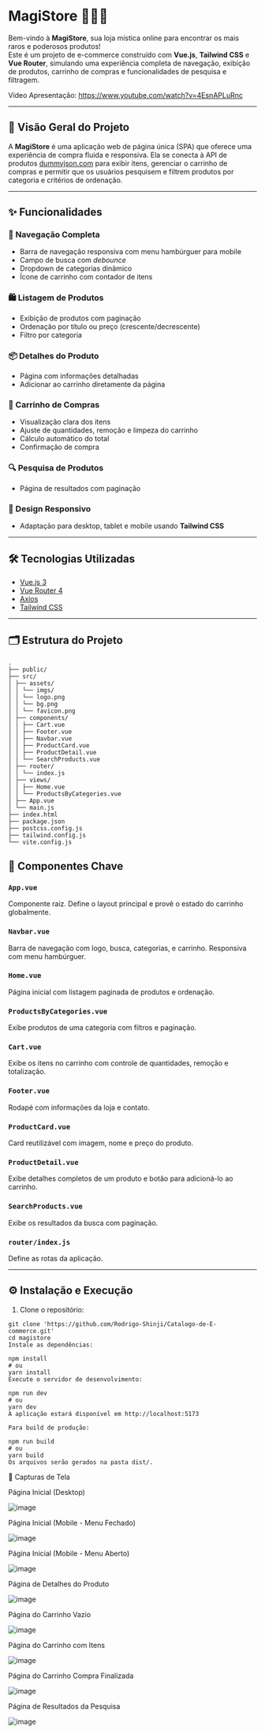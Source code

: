 # MagiStore 🧙‍♂️🛒

Bem-vindo à **MagiStore**, sua loja mística online para encontrar os mais raros e poderosos produtos!  
Este é um projeto de e-commerce construído com **Vue.js**, **Tailwind CSS** e **Vue Router**, simulando uma experiência completa de navegação, exibição de produtos, carrinho de compras e funcionalidades de pesquisa e filtragem.

Vídeo Apresentação: https://www.youtube.com/watch?v=4EsnAPLuRnc

---

## 🧾 Visão Geral do Projeto

A **MagiStore** é uma aplicação web de página única (SPA) que oferece uma experiência de compra fluida e responsiva. Ela se conecta à API de produtos [dummyjson.com](https://dummyjson.com) para exibir itens, gerenciar o carrinho de compras e permitir que os usuários pesquisem e filtrem produtos por categoria e critérios de ordenação.

---

## ✨ Funcionalidades

### 🔗 Navegação Completa
- Barra de navegação responsiva com menu hambúrguer para mobile
- Campo de busca com *debounce*
- Dropdown de categorias dinâmico
- Ícone de carrinho com contador de itens

### 🛍️ Listagem de Produtos
- Exibição de produtos com paginação
- Ordenação por título ou preço (crescente/decrescente)
- Filtro por categoria

### 📦 Detalhes do Produto
- Página com informações detalhadas
- Adicionar ao carrinho diretamente da página

### 🛒 Carrinho de Compras
- Visualização clara dos itens
- Ajuste de quantidades, remoção e limpeza do carrinho
- Cálculo automático do total
- Confirmação de compra

### 🔍 Pesquisa de Produtos
- Página de resultados com paginação

### 📱 Design Responsivo
- Adaptação para desktop, tablet e mobile usando **Tailwind CSS**

---

## 🛠️ Tecnologias Utilizadas

- [Vue.js 3](https://vuejs.org/)
- [Vue Router 4](https://router.vuejs.org/)
- [Axios](https://axios-http.com/)
- [Tailwind CSS](https://tailwindcss.com/)

---

## 🗂️ Estrutura do Projeto

```
.
├── public/
├── src/
│ ├── assets/
│ │ └── imgs/
│ │ └── logo.png
│ │ └── bg.png
│ │ └── favicon.png
│ ├── components/
│ │ ├── Cart.vue
│ │ ├── Footer.vue
│ │ ├── Navbar.vue
│ │ ├── ProductCard.vue
│ │ ├── ProductDetail.vue
│ │ └── SearchProducts.vue
│ ├── router/
│ │ └── index.js
│ ├── views/
│ │ ├── Home.vue
│ │ └── ProductsByCategories.vue
│ ├── App.vue
│ └── main.js
├── index.html
├── package.json
├── postcss.config.js
├── tailwind.config.js
└── vite.config.js
```
## 🧩 Componentes Chave

### `App.vue`
Componente raiz. Define o layout principal e provê o estado do carrinho globalmente.

### `Navbar.vue`
Barra de navegação com logo, busca, categorias, e carrinho. Responsiva com menu hambúrguer.

### `Home.vue`
Página inicial com listagem paginada de produtos e ordenação.

### `ProductsByCategories.vue`
Exibe produtos de uma categoria com filtros e paginação.

### `Cart.vue`
Exibe os itens no carrinho com controle de quantidades, remoção e totalização.

### `Footer.vue`
Rodapé com informações da loja e contato.

### `ProductCard.vue`
Card reutilizável com imagem, nome e preço do produto.

### `ProductDetail.vue`
Exibe detalhes completos de um produto e botão para adicioná-lo ao carrinho.

### `SearchProducts.vue`
Exibe os resultados da busca com paginação.

### `router/index.js`
Define as rotas da aplicação.

---

## ⚙️ Instalação e Execução

1. Clone o repositório:

```
git clone 'https://github.com/Rodrigo-Shinji/Catalogo-de-E-commerce.git'
cd magistore
Instale as dependências:

npm install
# ou
yarn install
Execute o servidor de desenvolvimento:

npm run dev
# ou
yarn dev
A aplicação estará disponível em http://localhost:5173

Para build de produção:

npm run build
# ou
yarn build
Os arquivos serão gerados na pasta dist/.
```

📸 Capturas de Tela

Página Inicial (Desktop)

![image](https://github.com/user-attachments/assets/cb83a084-7dc5-45cd-b10a-3be815c7818d)

Página Inicial (Mobile - Menu Fechado)

![image](https://github.com/user-attachments/assets/7960d663-a5e7-4a2c-905b-8da72f152784)

Página Inicial (Mobile - Menu Aberto)

![image](https://github.com/user-attachments/assets/88473dbd-bc0d-40f7-864a-6c84db8ec9bf)

Página de Detalhes do Produto

![image](https://github.com/user-attachments/assets/43f57465-553c-4d60-a1b5-dc575202c612)

Página do Carrinho Vazio

![image](https://github.com/user-attachments/assets/fc465551-c596-44dd-ac52-c6ebf1d37eec)

Página do Carrinho com Itens

![image](https://github.com/user-attachments/assets/efdd5555-4212-4406-811c-240cfad62d65)

Página do Carrinho Compra Finalizada

![image](https://github.com/user-attachments/assets/e223884f-193e-4466-9e06-3d5d4e89cdbc)

Página de Resultados da Pesquisa

![image](https://github.com/user-attachments/assets/b574efc3-865f-48d1-90b7-1fc82b94631d)
